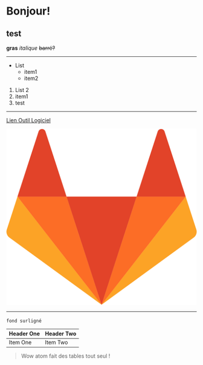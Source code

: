 # Bonjour!
## test
__gras__
_italique_
~~barré?~~

---

- List
  - item1
  - item2

1.  List 2
2.  item1
3.  test
---
[Lien Outil Logiciel](https://github.com/thibaultyou/software-engineering-basics)

![alt text](GitLab_Logo.png "Texte en surbrillance")

---
`fond surligné`

| Header One     | Header Two     |
| :------------- | :------------- |
| Item One       | Item Two       |

>Wow atom fait des tables tout seul !
